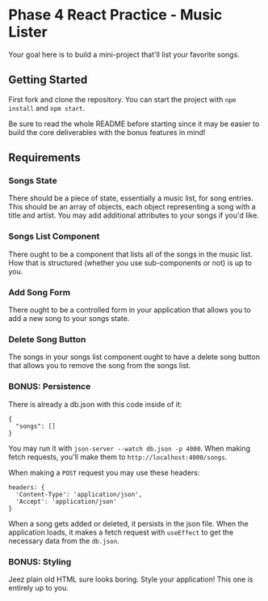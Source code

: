 # Phase 4 React Practice - Music Lister

Your goal here is to build a mini-project that'll list your favorite songs.

## Getting Started

First fork and clone the repository. You can start the project with `npm install` and `npm start`.

Be sure to read the whole README before starting since it may be easier to build the core deliverables with the bonus features in mind!

## Requirements

### Songs State

There should be a piece of state, essentially a music list, for song entries. This should be an array of objects, each object representing a song with a title and artist. You may add additional attributes to your songs if you'd like.

### Songs List Component

There ought to be a component that lists all of the songs in the music list. How that is structured (whether you use sub-components or not) is up to you.

### Add Song Form

There ought to be a controlled form in your application that allows you to add a new song to your songs state.

### Delete Song Button

The songs in your songs list component ought to have a delete song button that allows you to remove the song from the songs list.

### BONUS: Persistence

There is already a db.json with this code inside of it:

```
{
  "songs": []
}
```

You may run it with `json-server --watch db.json -p 4000`. When making fetch requests, you'll make them to `http://localhost:4000/songs`.

When making a `POST` request you may use these headers:

```
headers: {
  'Content-Type': 'application/json',
  'Accept': 'application/json'
}
```

When a song gets added or deleted, it persists in the json file. When the application loads, it makes a fetch request with `useEffect` to get the necessary data from the `db.json`.

### BONUS: Styling

Jeez plain old HTML sure looks boring. Style your application! This one is entirely up to you.
